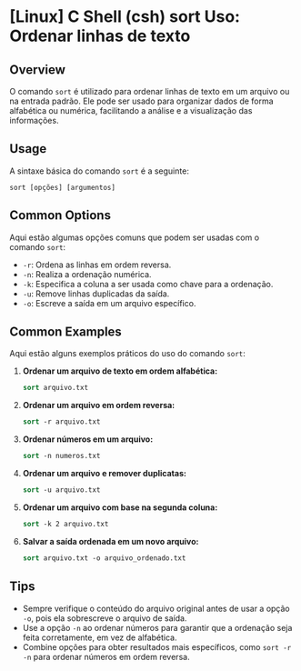 # [Linux] C Shell (csh) sort Uso: Ordenar linhas de texto

## Overview
O comando `sort` é utilizado para ordenar linhas de texto em um arquivo ou na entrada padrão. Ele pode ser usado para organizar dados de forma alfabética ou numérica, facilitando a análise e a visualização das informações.

## Usage
A sintaxe básica do comando `sort` é a seguinte:

```
sort [opções] [argumentos]
```

## Common Options
Aqui estão algumas opções comuns que podem ser usadas com o comando `sort`:

- `-r`: Ordena as linhas em ordem reversa.
- `-n`: Realiza a ordenação numérica.
- `-k`: Especifica a coluna a ser usada como chave para a ordenação.
- `-u`: Remove linhas duplicadas da saída.
- `-o`: Escreve a saída em um arquivo específico.

## Common Examples
Aqui estão alguns exemplos práticos do uso do comando `sort`:

1. **Ordenar um arquivo de texto em ordem alfabética:**
   ```csh
   sort arquivo.txt
   ```

2. **Ordenar um arquivo em ordem reversa:**
   ```csh
   sort -r arquivo.txt
   ```

3. **Ordenar números em um arquivo:**
   ```csh
   sort -n numeros.txt
   ```

4. **Ordenar um arquivo e remover duplicatas:**
   ```csh
   sort -u arquivo.txt
   ```

5. **Ordenar um arquivo com base na segunda coluna:**
   ```csh
   sort -k 2 arquivo.txt
   ```

6. **Salvar a saída ordenada em um novo arquivo:**
   ```csh
   sort arquivo.txt -o arquivo_ordenado.txt
   ```

## Tips
- Sempre verifique o conteúdo do arquivo original antes de usar a opção `-o`, pois ela sobrescreve o arquivo de saída.
- Use a opção `-n` ao ordenar números para garantir que a ordenação seja feita corretamente, em vez de alfabética.
- Combine opções para obter resultados mais específicos, como `sort -r -n` para ordenar números em ordem reversa.